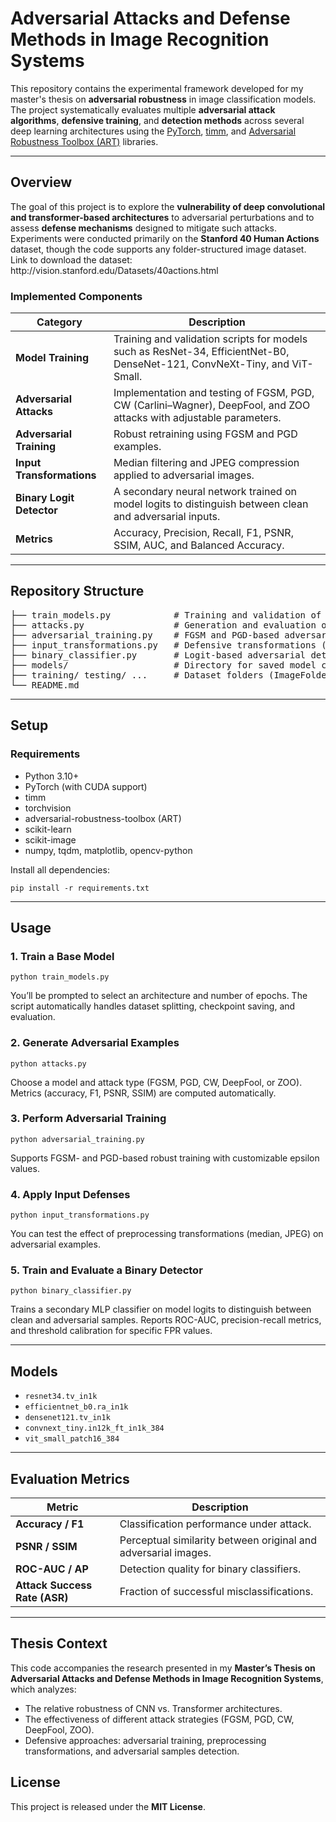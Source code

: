 <h1>Adversarial Attacks and Defense Methods in Image Recognition Systems</h1>

<p>
This repository contains the experimental framework developed for my master's thesis on
<strong>adversarial robustness</strong> in image classification models.
The project systematically evaluates multiple <strong>adversarial attack algorithms</strong>,
<strong>defensive training</strong>, and <strong>detection methods</strong> across several deep learning architectures
using the <a href="https://pytorch.org/">PyTorch</a>,
<a href="https://huggingface.co/docs/timm/">timm</a>,
and <a href="https://github.com/Trusted-AI/adversarial-robustness-toolbox">Adversarial Robustness Toolbox (ART)</a> libraries.
</p>

<hr>

<h2>Overview</h2>

<p>
The goal of this project is to explore the <strong>vulnerability of deep convolutional and transformer-based architectures</strong>
to adversarial perturbations and to assess <strong>defense mechanisms</strong> designed to mitigate such attacks.
Experiments were conducted primarily on the <strong>Stanford 40 Human Actions</strong> dataset,
though the code supports any folder-structured image dataset. Link to download the dataset: http://vision.stanford.edu/Datasets/40actions.html
</p>

<h3>Implemented Components</h3>

<table>
  <thead>
    <tr><th>Category</th><th>Description</th></tr>
  </thead>
  <tbody>
    <tr><td><strong>Model Training</strong></td><td>Training and validation scripts for models such as ResNet-34, EfficientNet-B0, DenseNet-121, ConvNeXt-Tiny, and ViT-Small.</td></tr>
    <tr><td><strong>Adversarial Attacks</strong></td><td>Implementation and testing of FGSM, PGD, CW (Carlini–Wagner), DeepFool, and ZOO attacks with adjustable parameters.</td></tr>
    <tr><td><strong>Adversarial Training</strong></td><td>Robust retraining using FGSM and PGD examples.</td></tr>
    <tr><td><strong>Input Transformations</strong></td><td>Median filtering and JPEG compression applied to adversarial images.</td></tr>
    <tr><td><strong>Binary Logit Detector</strong></td><td>A secondary neural network trained on model logits to distinguish between clean and adversarial inputs.</td></tr>
    <tr><td><strong>Metrics</strong></td><td>Accuracy, Precision, Recall, F1, PSNR, SSIM, AUC, and Balanced Accuracy.</td></tr>
  </tbody>
</table>

<hr>

<h2>Repository Structure</h2>

<pre>
├── train_models.py            # Training and validation of base models
├── attacks.py                 # Generation and evaluation of adversarial examples
├── adversarial_training.py    # FGSM and PGD-based adversarial training
├── input_transformations.py   # Defensive transformations (median, blur, JPEG)
├── binary_classifier.py       # Logit-based adversarial detection model
├── models/                    # Directory for saved model checkpoints
├── training/ testing/ ...     # Dataset folders (ImageFolder structure)
└── README.md
</pre>

<hr>

<h2>Setup</h2>

<h3>Requirements</h3>
<ul>
  <li>Python 3.10+</li>
  <li>PyTorch (with CUDA support)</li>
  <li>timm</li>
  <li>torchvision</li>
  <li>adversarial-robustness-toolbox (ART)</li>
  <li>scikit-learn</li>
  <li>scikit-image</li>
  <li>numpy, tqdm, matplotlib, opencv-python</li>
</ul>

<p>Install all dependencies:</p>

<pre><code>pip install -r requirements.txt</code></pre>

<hr>

<h2>Usage</h2>

<h3>1. Train a Base Model</h3>
<pre><code>python train_models.py</code></pre>
<p>You’ll be prompted to select an architecture and number of epochs.
The script automatically handles dataset splitting, checkpoint saving, and evaluation.</p>

<h3>2. Generate Adversarial Examples</h3>
<pre><code>python attacks.py</code></pre>
<p>Choose a model and attack type (FGSM, PGD, CW, DeepFool, or ZOO).
Metrics (accuracy, F1, PSNR, SSIM) are computed automatically.</p>

<h3>3. Perform Adversarial Training</h3>
<pre><code>python adversarial_training.py</code></pre>
<p>Supports FGSM- and PGD-based robust training with customizable epsilon values.</p>

<h3>4. Apply Input Defenses</h3>
<pre><code>python input_transformations.py</code></pre>
<p>You can test the effect of preprocessing transformations (median, JPEG) on adversarial examples.</p>

<h3>5. Train and Evaluate a Binary Detector</h3>
<pre><code>python binary_classifier.py</code></pre>
<p>
Trains a secondary MLP classifier on model logits to distinguish between clean and adversarial samples.
Reports ROC-AUC, precision-recall metrics, and threshold calibration for specific FPR values.
</p>

<hr>

<h2>Models</h2>

<ul>
  <li><code>resnet34.tv_in1k</code></li>
  <li><code>efficientnet_b0.ra_in1k</code></li>
  <li><code>densenet121.tv_in1k</code></li>
  <li><code>convnext_tiny.in12k_ft_in1k_384</code></li>
  <li><code>vit_small_patch16_384</code></li>
</ul>

<hr>

<h2>Evaluation Metrics</h2>

<table>
  <thead>
    <tr><th>Metric</th><th>Description</th></tr>
  </thead>
  <tbody>
    <tr><td><strong>Accuracy / F1</strong></td><td>Classification performance under attack.</td></tr>
    <tr><td><strong>PSNR / SSIM</strong></td><td>Perceptual similarity between original and adversarial images.</td></tr>
    <tr><td><strong>ROC-AUC / AP</strong></td><td>Detection quality for binary classifiers.</td></tr>
    <tr><td><strong>Attack Success Rate (ASR)</strong></td><td>Fraction of successful misclassifications.</td></tr>
  </tbody>
</table>

<hr>

<h2>Thesis Context</h2>

<p>
This code accompanies the research presented in my
<strong>Master’s Thesis on Adversarial Attacks and Defense Methods in Image Recognition Systems</strong>,
which analyzes:
</p>
<ul>
  <li>The relative robustness of CNN vs. Transformer architectures.</li>
  <li>The effectiveness of different attack strategies (FGSM, PGD, CW, DeepFool, ZOO).</li>
  <li>Defensive approaches: adversarial training, preprocessing transformations, and adversarial samples detection.</li>
</ul>

<h2>License</h2>

<p>This project is released under the <strong>MIT License</strong>.</p>

